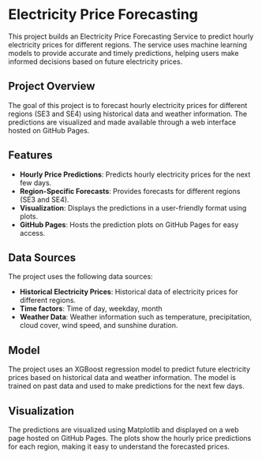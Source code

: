 # Electricity Price Forecasting

This project builds an Electricity Price Forecasting Service to predict hourly electricity prices for different regions. The service uses machine learning models to provide accurate and timely predictions, helping users make informed decisions based on future electricity prices.

## Project Overview

The goal of this project is to forecast hourly electricity prices for different regions (SE3 and SE4) using historical data and weather information. The predictions are visualized and made available through a web interface hosted on GitHub Pages.

## Features

- **Hourly Price Predictions**: Predicts hourly electricity prices for the next few days.
- **Region-Specific Forecasts**: Provides forecasts for different regions (SE3 and SE4).
- **Visualization**: Displays the predictions in a user-friendly format using plots.
- **GitHub Pages**: Hosts the prediction plots on GitHub Pages for easy access.

## Data Sources

The project uses the following data sources:
- **Historical Electricity Prices**: Historical data of electricity prices for different regions.
- **Time factors**: Time of day, weekday, month
- **Weather Data**: Weather information such as temperature, precipitation, cloud cover, wind speed, and sunshine duration.

## Model

The project uses an XGBoost regression model to predict future electricity prices based on historical data and weather information. The model is trained on past data and used to make predictions for the next few days.

## Visualization

The predictions are visualized using Matplotlib and displayed on a web page hosted on GitHub Pages. The plots show the hourly price predictions for each region, making it easy to understand the forecasted prices.
